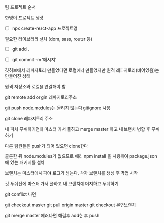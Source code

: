 
팀 프로젝트 순서

한명이 프로젝트 생성
- [ ] npx create-react-app 프로젝트명

필요한 라이브러리 설치 (dom, sass, router 등)

- [ ] git add .

- [ ] git commit -m ‘메시지’

깃허브에서 레파지토리 만들었다면 
로컬에서 만들었지만 원격 레파지토리(비어있음)는 만들어진 상태

원격 저장소와 로컬을 연결해야 함

git remote add origin 레파지토리주소

git push
node.modules는 올리지 않는다
gitignore 사용

git clone 레파지토리 주소

내 피처 푸쉬하기전에 마스터 가서 풀하고 merge master 하고 내 브랜치 병합 후
푸쉬하기

다른 팀원들은 
push가 되어 있으면 clone한다

클론한 뒤 node.modules가 없으므로 에러
npm install 을 사용하여 package.json 에 있는 패키지를 설치

브랜치는 마스터에서 파야 로그가 남는다.
각자 브랜치를 생성 후 작업 시작

깃 푸쉬전에 마스터 가서 풀하고 내 브랜치에 머지하고 푸쉬하기

git conflict 나면

git checkout master
git pull origin master
git checkout 본인브랜치

git merge master
에러나면 해결후 
add한 후 push

